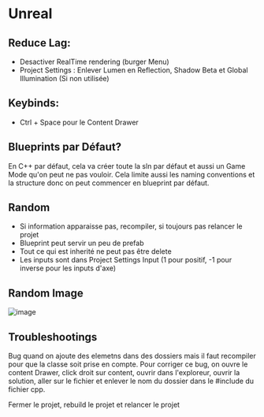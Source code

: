 # Unreal

## Reduce Lag:

* Desactiver RealTime rendering (burger Menu)
* Project Settings : Enlever Lumen en Reflection, Shadow Beta et Global Illumination (Si non utilisée)

## Keybinds:

* Ctrl + Space pour le Content Drawer

## Blueprints par Défaut?

En C++ par défaut, cela va créer toute la sln par défaut et aussi un Game Mode qu'on peut ne pas vouloir. Cela limite aussi les naming conventions et la structure donc on peut commencer en blueprint par défaut.

## Random

* Si information apparaisse pas, recompiler, si toujours pas relancer le projet
* Blueprint peut servir un peu de prefab
* Tout ce qui est inherité ne peut pas être delete
* Les inputs sont dans Project Settings Input (1 pour positif, -1 pour inverse pour les inputs d'axe)


## Random Image
![image](https://user-images.githubusercontent.com/58773222/152567380-49ab36fe-c791-45fd-86d5-542a1b838783.png)



## Troubleshootings

Bug quand on ajoute des elemetns dans des dossiers mais il faut recompiler pour que la classe soit prise en compte. Pour corriger ce bug, on ouvre le content Drawer, click droit sur content, ouvrir dans l'exploreur, ouvrir la solution, aller sur le fichier et enlever le nom du dossier dans le #include du fichier cpp.

Fermer le projet, rebuild le projet et relancer le projet

